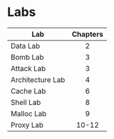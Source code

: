 # Labs

| Lab              | Chapters |
| ---------------- | :------: |
| Data Lab         |    2     |
| Bomb Lab         |    3     |
| Attack Lab       |    3     |
| Architecture Lab |    4     |
| Cache Lab        |    6     |
| Shell Lab        |    8     |
| Malloc Lab       |    9     |
| Proxy Lab        |  10-12   |
